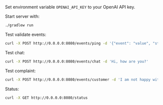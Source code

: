 


Set environment variable `OPENAI_API_KEY` to your OpenAI API key.

Start server with:
```bash
./gradlew run
```

Test validate events:
 ```bash
curl -X POST http://0.0.0.0:8080/events/ping -d '{"event": "value", "status": up}' 
```

Test chat:
 ```bash
curl -X POST http://0.0.0.0:8080/events/chat -d 'Hi, how are you?'
```

Test complaint:
 ```bash
curl -X POST http://0.0.0.0:8080/events/customer -d 'I am not happy with the service. I am being charged double.'
```

Status:
 ```bash
curl -X GET http://0.0.0.0:8080/status 
```